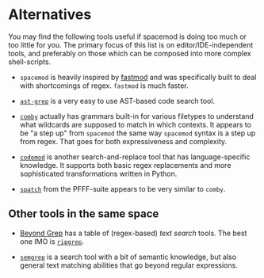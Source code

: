 
# Alternatives

You may find the following tools useful if spacemod is doing too much or too
little for you. The primary focus of this list is on editor/IDE-independent
tools, and preferably on those which can be composed into more complex
shell-scripts.

* `spacemod` is heavily inspired by
  [fastmod](https://github.com/facebookincubator/fastmod) and was specifically
  built to deal with shortcomings of regex. `fastmod` is much faster.

* [`ast-grep`](https://ast-grep.github.io/) is a very easy to use AST-based
  code search tool.

* [`comby`](https://comby.dev/) actually has grammars built-in for various
  filetypes to understand what wildcards are supposed to match in which
  contexts. It appears to be "a step up" from `spacemod` the same way
  `spacemod` syntax is a step up from regex. That goes for both expressiveness
  and complexity.

* [`codemod`](https://github.com/facebook/codemod) is another search-and-replace tool that has
  language-specific knowledge. It supports both basic regex replacements and
  more sophisticated transformations written in Python.

* [`spatch`](https://github.com/facebookarchive/pfff/wiki/Spatch) from the
  PFFF-suite appears to be very similar to `comby`.

## Other tools in the same space

* [Beyond Grep](https://beyondgrep.com/more-tools/) has a table of
  (regex-based) *text search* tools. The best one IMO is
  [`ripgrep`](https://github.com/BurntSushi/ripgrep).

* [`semgrep`](https://github.com/returntocorp/semgrep) is a search tool with a
  bit of semantic knowledge, but also general text matching abilities that go
  beyond regular expressions.

